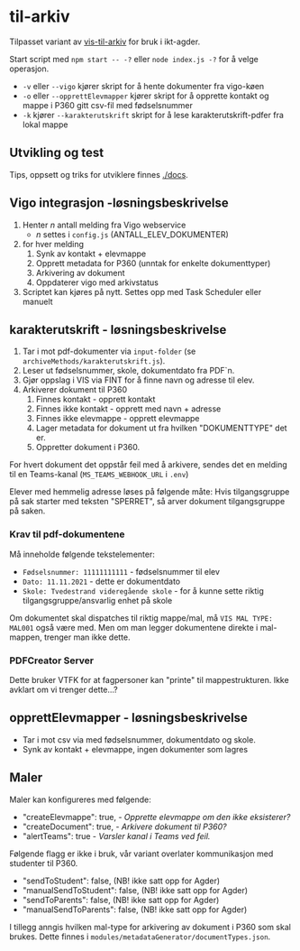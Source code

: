 # til-arkiv

Tilpasset variant av [vis-til-arkiv](https://github.com/vtfk/vis-til-arkiv-v2) for bruk i ikt-agder.

Start script med `npm start -- -?` eller `node index.js -?`  for å velge operasjon.

* `-v` eller `--vigo` kjører skript for å hente dokumenter fra vigo-køen
* `-o` eller `--opprettElevmapper` kjører skript for å opprette kontakt og mappe i P360 gitt csv-fil med fødselsnummer
* `-k` kjører `--karakterutskrift` skript for å lese karakterutskrift-pdfer fra lokal mappe

## Utvikling og test
Tips, oppsett og triks for utviklere finnes [./docs](./docs/utvikling.md).

## Vigo integrasjon -løsningsbeskrivelse
1. Henter _n_ antall melding fra Vigo webservice
    * _n_ settes i `config.js` (ANTALL_ELEV_DOKUMENTER)
2. for hver melding
    1. Synk av kontakt + elevmappe
    2. Opprett metadata for P360 (unntak for enkelte dokumenttyper)
    3. Arkivering av dokument
    4. Oppdaterer vigo med arkivstatus
3. Scriptet kan kjøres på nytt. Settes opp med Task Scheduler eller manuelt

## karakterutskrift - løsningsbeskrivelse

1. Tar i mot pdf-dokumenter via `input-folder` (se `archiveMethods/karakterutskrift.js`).
2. Leser ut fødselsnummer, skole, dokumentdato fra PDF`n.
3. Gjør oppslag i VIS via FINT for å finne navn og adresse til elev.
4. Arkiverer dokument til P360
    1. Finnes kontakt - opprett kontakt
    2. Finnes ikke kontakt - opprett med navn + adresse
    3. Finnes ikke elevmappe - opprett elevmappe
    4. Lager metadata for dokument ut fra hvilken "DOKUMENTTYPE" det er.
    5. Oppretter dokument i P360.

For hvert dokument det oppstår feil med å arkivere, sendes det en melding til en Teams-kanal (`MS_TEAMS_WEBHOOK_URL` i `.env`)

Elever med hemmelig adresse løses på følgende måte: Hvis tilgangsgruppe på sak starter med teksten "SPERRET", så arver dokument tilgangsgruppe på saken.

### Krav til pdf-dokumentene

Må inneholde følgende tekstelementer: 

* `Fødselsnummer: 11111111111` - fødselsnummer til elev
* `Dato: 11.11.2021` - dette er dokumentdato
* `Skole: Tvedestrand videregående skole` - for å kunne sette riktig tilgangsgruppe/ansvarlig enhet på skole

Om dokumentet skal dispatches til riktig mappe/mal, må `VIS MAL TYPE: MAL001` også være med. Men om man legger dokumentene direkte i mal-mappen, trenger man ikke dette.

### PDFCreator Server

Dette bruker VTFK for at fagpersoner kan "printe" til mappestrukturen. Ikke avklart om vi trenger dette...?

## opprettElevmapper - løsningsbeskrivelse
* Tar i mot csv via  med fødselsnummer, dokumentdato og skole.
* Synk av kontakt + elevmappe, ingen dokumenter som lagres

## Maler

Maler kan konfigureres med følgende:   
* "createElevmappe": true, - *Opprette elevmappe om den ikke eksisterer?*
* "createDocument": true, - *Arkivere dokument til P360?*
* "alertTeams": true - *Varsler kanal i Teams ved feil.*

Følgende flagg er ikke i bruk, vår variant overlater kommunikasjon med studenter til P360.
* "sendToStudent": false, (NB! ikke satt opp for Agder)
* "manualSendToStudent": false, (NB! ikke satt opp for Agder)
* "sendToParents": false, (NB! ikke satt opp for Agder)
* "manualSendToParents": false, (NB! ikke satt opp for Agder)

I tillegg anngis hvilken mal-type for arkivering av dokument i P360 som skal brukes. Dette finnes i `modules/metadataGenerator/documentTypes.json`.
